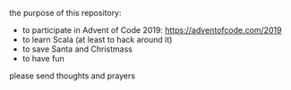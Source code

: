 the purpose of this repository:

* to participate in Advent of Code 2019: https://adventofcode.com/2019
* to learn Scala (at least to hack around it)
* to save Santa and Christmass
* to have fun

please send thoughts and prayers